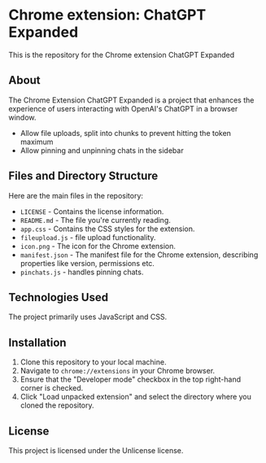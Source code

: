 # Chrome extension: ChatGPT Expanded

This is the repository for the Chrome extension ChatGPT Expanded

## About

The Chrome Extension ChatGPT Expanded is a project that enhances the experience of users interacting with OpenAI's ChatGPT in a browser window. 

- Allow file uploads, split into chunks to prevent hitting the token maximum
- Allow pinning and unpinning chats in the sidebar 

## Files and Directory Structure

Here are the main files in the repository:

- `LICENSE` - Contains the license information.
- `README.md` - The file you're currently reading.
- `app.css` - Contains the CSS styles for the extension.
- `fileupload.js` - file upload functionality.
- `icon.png` - The icon for the Chrome extension.
- `manifest.json` - The manifest file for the Chrome extension, describing properties like version, permissions etc.
- `pinchats.js` - handles pinning chats.

## Technologies Used

The project primarily uses JavaScript and CSS.

## Installation

1. Clone this repository to your local machine.
2. Navigate to `chrome://extensions` in your Chrome browser.
3. Ensure that the "Developer mode" checkbox in the top right-hand corner is checked.
4. Click "Load unpacked extension" and select the directory where you cloned the repository.

## License

This project is licensed under the Unlicense license.
